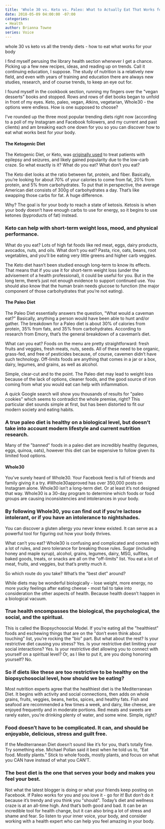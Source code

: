 ```yaml
---
title: 'Whole 30 vs. Keto vs. Paleo: What to Actually Eat That Works for Your Body'
date: 2018-05-09 04:00:00 -07:00
categories:
- Health
author: Brianna Towne
series: Voice
---
```


whole 30 vs keto vs all the trendy diets - how to eat what works for your body

I find myself perusing the library health section whenever I get a chance. Picking up a few new recipes, ideas, and reading up on trends. Call it continuing education, I suppose. The study of nutrition is a relatively new field, and even with years of training and education there are always new studies, research, and of course trends, to keep an eye out for. 

I found myself in the cookbook section, running my fingers over the "vegan desserts" books and stopped. Rows and rows of diet books began to unfold in front of my eyes. Keto, paleo, vegan, Atkins, vegetarian, Whole30 - the options were endless. How is one supposed to choose?

I’ve rounded up the three most popular trending diets right now (according to a poll of my Instagram and Facebook followers, and my current and past clients) and am breaking each one down for you so you can discover how to eat what works best for _your_ body.

#### The Ketogenic Diet

The Ketogenic Diet, or Keto, was [originally used](https://www.ncbi.nlm.nih.gov/pubmed/19049574) to treat patients with epilepsy and seizures, and likely gained popularity due to the low-carb craze. So what exactly is it? What do you eat? What don’t you eat? 

The Keto diet looks at the ratio between fat, protein, and fiber. Basically, you’re looking for about 70% of your calories to come from fat, 20% from protein, and 5% from carbohydrates. To put that in perspective, the average American diet consists of 300g of carbohydrates a day. That’s like swapping those carbs for fat. A huge difference. 

Why? The goal is for your body to reach a state of ketosis. Ketosis is when your body doesn’t have enough carbs to use for energy, so it begins to use ketones (byproducts of fat) instead. 

### Keto can help with short-term weight loss, mood, and physical performance.

What do you eat? Lots of high fat foods like red meat, eggs, dairy products, avocados, nuts, and oils. What don’t you eat? Pasta, rice, oats, beans, root vegetables, and you’ll be eating very little greens and higher carb veggies. 

The Keto diet hasn’t been studied enough long-term to know its effects. That means that if you use it for short-term weight loss (under the advisement of a health professional), it could be useful for you. But in the long term, there’s just not enough evidence to support continued use. You should also know that the human brain needs glucose to function (the major component of those carbohydrates that you’re not eating). 

#### The Paleo Diet

The Paleo Diet essentially answers the question, "What would a caveman eat?" Basically, anything a person would have been able to hunt and/or gather. The breakdown for a Paleo diet is about 30% of calories from protein, 35% from fats, and 35% from carbohydrates. According to research from Emory, that’s the general breakdown of a caveman’s diet.

What can you eat? Foods on the menu are pretty straightforward: fresh fruits and veggies, fresh meats, nuts, seeds. All of these need to be organic, grass-fed, and free of pesticides because, of course, cavemen didn’t have such technology. Off-limits foods are anything that comes in a jar or a box, dairy, legumes, and grains, as well as alcohol. 

Simple, clear-cut and to the point. The Paleo diet may lead to weight loss because of the lack of options, cleaner foods, and the good source of iron coming from what you would eat can help with inflammation.

A quick Google search will show you thousands of results for "paleo cookies" which seems to contradict the whole premise, right? This particular diet sounds simple at first, but has been distorted to fit our modern society and eating habits. 

### A true paleo diet is healthy on a biological level, but doesn’t take into account modern lifestyle and current nutrition research. 

Many of the "banned" foods in a paleo diet are incredibly healthy (legumes, eggs, quinoa, oats), however this diet can be expensive to follow given its limited food options.

#### Whole30 

You’ve surely heard of Whole30. Your Facebook feed is full of friends and family giving it a try. #Whole30approved has over 350,000 posts on Instagram alone. Whole30 isn’t a long-term diet. Or at least it’s not designed that way. Whole30 is a 30-day program to determine which foods or food groups are causing inconsistencies and intolerances in your body. 

### By following Whole30, you can find out if you’re lactose intolerant, or if you have an intolerance to nightshades. 

You can discover a gluten allergy you never knew existed. It can serve as a powerful tool for figuring out how your body thrives.

What can’t you eat? Whole30 is confusing and complicated and comes with a lot of rules, and zero tolerance for breaking those rules. Sugar (including honey and maple syrup), alcohol, grains, legumes, dairy, MSG, sulfites, baked goods, treats, or snacks are all on the "off-limits" list. You eat a lot of meat, fruits, and veggies, but that’s pretty much it. 

So which route do you take? What’s the "best diet" around?

While diets may be wonderful biologically - lose weight, more energy, no more yucky feelings after eating cheese - most fail to take into consideration the other aspects of health. Because health doesn’t happen in a biological vacuum. 

### True health encompasses the biological, the psychological, the social, and the spiritual.

This is called the Biopsychosocial Model. If you’re eating all the "healthiest" foods and eschewing things that are on the "don’t even think about touching" list, you’re rocking the "bio" part. But what about the rest? Is your restrictive diet causing you stress? Yes. Is your restrictive diet limiting your social interactions? Yes. Is your restrictive diet allowing you to connect with yourself on a spiritual level? Or, as I like to put it, are you doing honoring yourself? No. 

### So if diets like these are too restrictive to be healthy on the biopsychosocial level, how should we be eating? 

Most nutrition experts agree that the healthiest diet is the Mediterranean Diet. It begins with activity and social connections, then adds on whole grains, fruits, veggies, beans, herbs, spices, and healthy fats. Fish and seafood are recommended a few times a week, and dairy, like cheese, are enjoyed frequently and in moderate portions. Red meats and sweets are rarely eaten, you’re drinking plenty of water, and some wine. Simple, right? 

### Food doesn’t have to be complicated. It can, and should be enjoyable, delicious, stress and guilt free. 

If the Mediterranean Diet doesn’t sound like it’s for you, that’s totally fine. Try something else. Michael Pollan said it best when he told us to, “Eat food. Mostly plants.” Stick to whole foods, mostly plants, and focus on what you CAN have instead of what you CAN’T. 

### The best diet is the one that serves your body and makes you feel your best. 

Not what the latest blogger is doing or what your friends keep posting on Facebook. If Paleo works for you and you love it - go for it! But don’t do it because it’s trendy and you think you "should". Today’s diet and wellness craze is at an all-time high. And that’s both good and bad. It can be an incredible tool for health change, but it can also bring a lot of stress and shame and fear. So listen to your inner voice, your body, and consider working with a health expert who can help you feel amazing in your body.